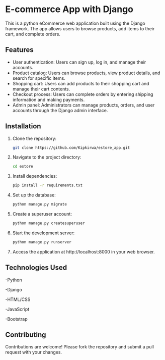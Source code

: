 # E-commerce App with Django

This is a python eCommerce web application built using the Django framework. The app allows users to browse products, add items to their cart, and complete orders.

## Features

- User authentication: Users can sign up, log in, and manage their accounts.
- Product catalog: Users can browse products, view product details, and search for specific items.
- Shopping cart: Users can add products to their shopping cart and manage their cart contents.
- Checkout process: Users can complete orders by entering shipping information and making payments.
- Admin panel: Administrators can manage products, orders, and user accounts through the Django admin interface.

## Installation

1. Clone the repository:

   ```bash
   git clone https://github.com/Kipkirwa/estore_app.git

2. Navigate to the project directory:

   ```bash
   cd estore
3. Install dependencies:

   ```bash
   pip install -r requirements.txt

4. Set up the database:

    ```bash
   python manage.py migrate

5. Create a superuser account:

   ```bash
   python manage.py createsuperuser

6. Start the development server:

   ```bash
   python manage.py runserver

7. Access the application at http://localhost:8000 in your web browser.

## Technologies Used

-Python

-Django

-HTML/CSS

-JavaScript

-Bootstrap

## Contributing
Contributions are welcome! Please fork the repository and submit a pull request with your changes.
